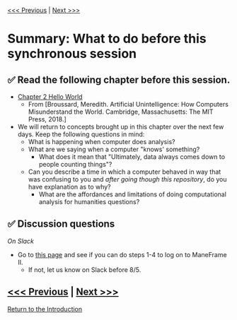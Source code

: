 [<<< Previous](which-lang.md) | [Next >>>](continue.md) 

# Summary: **What to do before this synchronous session**

## :white_check_mark: **Read the following chapter before this session.**
* [Chapter 2 Hello World](https://ebookcentral-proquest-com.proxy.libraries.smu.edu/lib/southernmethodist/reader.action?docID=5355856&ppg=23) 
    * From [Broussard, Meredith. Artificial Unintelligence: How Computers Misunderstand the World. Cambridge, Massachusetts: The MIT Press, 2018.]
* We will return to concepts brought up in this chapter over the next few days. Keep the following questions in mind:
    * What is happening when computer does analysis?
    * What are we saying when a computer "knows' something? 
      * What does it mean that "Ultimately, data always comes down to people counting things"?
    * Can you describe a time in which a computer behaved in way that was confusing to you and *after going though this repository*, do you have explanation as to why? 
      * What are the affordances and limitations of doing computational analysis for humanities questions? 
  

## :white_check_mark: Discussion questions
*On Slack*
* Go to [this page](https://github.com/SouthernMethodistUniversity/DHRI_python#running-the-notebook-via-jupyterlab-on-m2) and see if you can do steps 1-4 to log on to ManeFrame II.
    *  If not, let us know on Slack before 8/5. 

[<<< Previous](which-lang.md) | [Next >>>](continue.md) 
-----

[Return to the Introduction](https://github.com/SouthernMethodistUniversity/coding)
